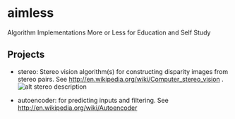 # aimless
Algorithm Implementations More or Less for Education and Self Study

## Projects

* stereo: Stereo vision algorithm(s) for constructing disparity images from stereo pairs. See http://en.wikipedia.org/wiki/Computer_stereo_vision .
![alt stereo description](https://raw.github.com/mattgara/aimless/master/stereo/desc.png)

* autoencoder: for predicting inputs and filtering. See http://en.wikipedia.org/wiki/Autoencoder
